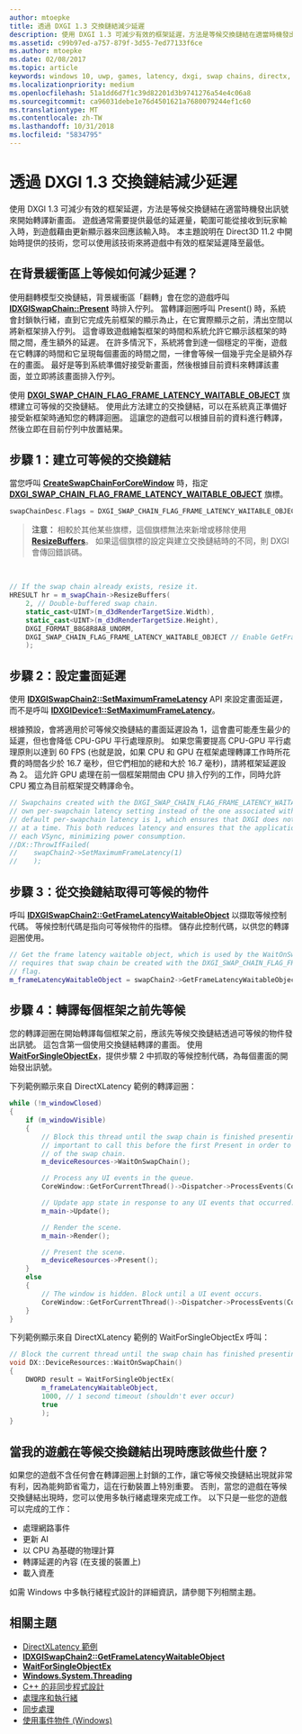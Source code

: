 ```yaml
---
author: mtoepke
title: 透過 DXGI 1.3 交換鏈結減少延遲
description: 使用 DXGI 1.3 可減少有效的框架延遲，方法是等候交換鏈結在適當時機發出訊號來開始轉譯新畫面。
ms.assetid: c99b97ed-a757-879f-3d55-7ed77133f6ce
ms.author: mtoepke
ms.date: 02/08/2017
ms.topic: article
keywords: windows 10, uwp, games, latency, dxgi, swap chains, directx, 遊戲, 延遲, 交換鏈結
ms.localizationpriority: medium
ms.openlocfilehash: 51a1dd6d7f1c39d82201d3b9741276a54e4c06a8
ms.sourcegitcommit: ca96031debe1e76d4501621a7680079244ef1c60
ms.translationtype: MT
ms.contentlocale: zh-TW
ms.lasthandoff: 10/31/2018
ms.locfileid: "5834795"
---
```

# <a name="reduce-latency-with-dxgi-13-swap-chains"></a>透過 DXGI 1.3 交換鏈結減少延遲



使用 DXGI 1.3 可減少有效的框架延遲，方法是等候交換鏈結在適當時機發出訊號來開始轉譯新畫面。 遊戲通常需要提供最低的延遲量，範圍可能從接收到玩家輸入時，到遊戲藉由更新顯示器來回應該輸入時。 本主題說明在 Direct3D 11.2 中開始時提供的技術，您可以使用該技術來將遊戲中有效的框架延遲降至最低。

## <a name="how-does-waiting-on-the-back-buffer-reduce-latency"></a>在背景緩衝區上等候如何減少延遲？


使用翻轉模型交換鏈結，背景緩衝區「翻轉」會在您的遊戲呼叫 [**IDXGISwapChain::Present**](https://msdn.microsoft.com/library/windows/desktop/bb174576) 時排入佇列。 當轉譯迴圈呼叫 Present() 時，系統會封鎖執行緒，直到它完成先前框架的顯示為止，在它實際顯示之前，清出空間以將新框架排入佇列。 這會導致遊戲繪製框架的時間和系統允許它顯示該框架的時間之間，產生額外的延遲。 在許多情況下，系統將會到達一個穩定的平衡，遊戲在它轉譯的時間和它呈現每個畫面的時間之間，一律會等候一個幾乎完全是額外存在的畫面。 最好是等到系統準備好接受新畫面，然後根據目前資料來轉譯該畫面，並立即將該畫面排入佇列。

使用 [**DXGI_SWAP_CHAIN_FLAG_FRAME_LATENCY_WAITABLE_OBJECT**](https://msdn.microsoft.com/library/windows/desktop/bb173076) 旗標建立可等候的交換鏈結。 使用此方法建立的交換鏈結，可以在系統真正準備好接受新框架時通知您的轉譯迴圈。 這讓您的遊戲可以根據目前的資料進行轉譯，然後立即在目前佇列中放置結果。

## <a name="step-1-create-a-waitable-swap-chain"></a>步驟 1：建立可等候的交換鏈結


當您呼叫 [**CreateSwapChainForCoreWindow**](https://msdn.microsoft.com/library/windows/desktop/hh404559) 時，指定 [**DXGI\_SWAP\_CHAIN\_FLAG\_FRAME\_LATENCY\_WAITABLE\_OBJECT**](https://msdn.microsoft.com/library/windows/desktop/bb173076) 旗標。

```cpp
swapChainDesc.Flags = DXGI_SWAP_CHAIN_FLAG_FRAME_LATENCY_WAITABLE_OBJECT; // Enable GetFrameLatencyWaitableObject().
```

> **注意：** 相較於其他某些旗標，這個旗標無法來新增或移除使用[**ResizeBuffers**](https://msdn.microsoft.com/library/windows/desktop/bb174577)。 如果這個旗標的設定與建立交換鏈結時的不同，則 DXGI 會傳回錯誤碼。

 

```cpp
// If the swap chain already exists, resize it.
HRESULT hr = m_swapChain->ResizeBuffers(
    2, // Double-buffered swap chain.
    static_cast<UINT>(m_d3dRenderTargetSize.Width),
    static_cast<UINT>(m_d3dRenderTargetSize.Height),
    DXGI_FORMAT_B8G8R8A8_UNORM,
    DXGI_SWAP_CHAIN_FLAG_FRAME_LATENCY_WAITABLE_OBJECT // Enable GetFrameLatencyWaitableObject().
    );
```

## <a name="step-2-set-the-frame-latency"></a>步驟 2：設定畫面延遲


使用 [**IDXGISwapChain2::SetMaximumFrameLatency**](https://msdn.microsoft.com/library/windows/desktop/dn268313) API 來設定畫面延遲，而不是呼叫 [**IDXGIDevice1::SetMaximumFrameLatency**](https://msdn.microsoft.com/library/windows/desktop/ff471334)。

根據預設，會將適用於可等候交換鏈結的畫面延遲設為 1，這會盡可能產生最少的延遲，但也會降低 CPU-GPU 平行處理原則。 如果您需要提高 CPU-GPU 平行處理原則以達到 60 FPS (也就是說，如果 CPU 和 GPU 在框架處理轉譯工作時所花費的時間各少於 16.7 毫秒，但它們相加的總和大於 16.7 毫秒)，請將框架延遲設為 2。 這允許 GPU 處理在前一個框架期間由 CPU 排入佇列的工作，同時允許 CPU 獨立為目前框架提交轉譯命令。

```cpp
// Swapchains created with the DXGI_SWAP_CHAIN_FLAG_FRAME_LATENCY_WAITABLE_OBJECT flag use their
// own per-swapchain latency setting instead of the one associated with the DXGI device. The
// default per-swapchain latency is 1, which ensures that DXGI does not queue more than one frame
// at a time. This both reduces latency and ensures that the application will only render after
// each VSync, minimizing power consumption.
//DX::ThrowIfFailed(
//    swapChain2->SetMaximumFrameLatency(1)
//    );
```

## <a name="step-3-get-the-waitable-object-from-the-swap-chain"></a>步驟 3：從交換鏈結取得可等候的物件


呼叫 [**IDXGISwapChain2::GetFrameLatencyWaitableObject**](https://msdn.microsoft.com/library/windows/desktop/dn268309) 以擷取等候控制代碼。 等候控制代碼是指向可等候物件的指標。 儲存此控制代碼，以供您的轉譯迴圈使用。

```cpp
// Get the frame latency waitable object, which is used by the WaitOnSwapChain method. This
// requires that swap chain be created with the DXGI_SWAP_CHAIN_FLAG_FRAME_LATENCY_WAITABLE_OBJECT
// flag.
m_frameLatencyWaitableObject = swapChain2->GetFrameLatencyWaitableObject();
```

## <a name="step-4-wait-before-rendering-each-frame"></a>步驟 4：轉譯每個框架之前先等候


您的轉譯迴圈在開始轉譯每個框架之前，應該先等候交換鏈結透過可等候的物件發出訊號。 這包含第一個使用交換鏈結轉譯的畫面。 使用 [**WaitForSingleObjectEx**](https://msdn.microsoft.com/library/windows/desktop/ms687036)，提供步驟 2 中抓取的等候控制代碼，為每個畫面的開始發出訊號。

下列範例顯示來自 DirectXLatency 範例的轉譯迴圈：

```cpp
while (!m_windowClosed)
{
    if (m_windowVisible)
    {
        // Block this thread until the swap chain is finished presenting. Note that it is
        // important to call this before the first Present in order to minimize the latency
        // of the swap chain.
        m_deviceResources->WaitOnSwapChain();

        // Process any UI events in the queue.
        CoreWindow::GetForCurrentThread()->Dispatcher->ProcessEvents(CoreProcessEventsOption::ProcessAllIfPresent);

        // Update app state in response to any UI events that occurred.
        m_main->Update();

        // Render the scene.
        m_main->Render();

        // Present the scene.
        m_deviceResources->Present();
    }
    else
    {
        // The window is hidden. Block until a UI event occurs.
        CoreWindow::GetForCurrentThread()->Dispatcher->ProcessEvents(CoreProcessEventsOption::ProcessOneAndAllPending);
    }
}
```

下列範例顯示來自 DirectXLatency 範例的 WaitForSingleObjectEx 呼叫：

```cpp
// Block the current thread until the swap chain has finished presenting.
void DX::DeviceResources::WaitOnSwapChain()
{
    DWORD result = WaitForSingleObjectEx(
        m_frameLatencyWaitableObject,
        1000, // 1 second timeout (shouldn't ever occur)
        true
        );
}
```

## <a name="what-should-my-game-do-while-it-waits-for-the-swap-chain-to-present"></a>當我的遊戲在等候交換鏈結出現時應該做些什麼？


如果您的遊戲不含任何會在轉譯迴圈上封鎖的工作，讓它等候交換鏈結出現就非常有利，因為能夠節省電力，這在行動裝置上特別重要。 否則，當您的遊戲在等候交換鏈結出現時，您可以使用多執行緒處理來完成工作。 以下只是一些您的遊戲可以完成的工作：

-   處理網路事件
-   更新 AI
-   以 CPU 為基礎的物理計算
-   轉譯延遲的內容 (在支援的裝置上)
-   載入資產

如需 Windows 中多執行緒程式設計的詳細資訊，請參閱下列相關主題。

## <a name="related-topics"></a>相關主題


* [DirectXLatency 範例](http://go.microsoft.com/fwlink/p/?LinkID=317361)
* [**IDXGISwapChain2::GetFrameLatencyWaitableObject**](https://msdn.microsoft.com/library/windows/desktop/dn268309)
* [**WaitForSingleObjectEx**](https://msdn.microsoft.com/library/windows/desktop/ms687036)
* [**Windows.System.Threading**](https://msdn.microsoft.com/library/windows/apps/br229642)
* [C++ 的非同步程式設計](https://msdn.microsoft.com/library/windows/apps/mt187334)
* [處理序和執行緒](https://msdn.microsoft.com/library/windows/desktop/ms684841)
* [同步處理](https://msdn.microsoft.com/library/windows/desktop/ms686353)
* [使用事件物件 (Windows)](https://msdn.microsoft.com/library/windows/desktop/ms686915)

 

 




